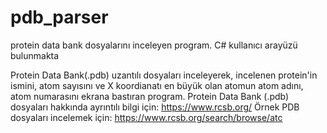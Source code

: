 # pdb_parser
protein data bank dosyalarını inceleyen program. C# kullanıcı arayüzü bulunmakta

Protein Data Bank(.pdb) uzantılı dosyaları inceleyerek, incelenen protein'in ismini,
atom sayısını ve X koordianatı en büyük olan atomun atom adını, atom numarasını ekrana bastıran program.
Protein Data Bank (.pdb) dosyaları hakkında ayrıntılı bilgi için: https://www.rcsb.org/
Örnek PDB dosyaları incelemek için: https://www.rcsb.org/search/browse/atc

